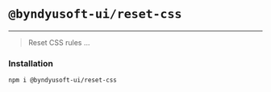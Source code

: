 # `@byndyusoft-ui/reset-css`

---

> Reset CSS rules ...

### Installation

```
npm i @byndyusoft-ui/reset-css
```
